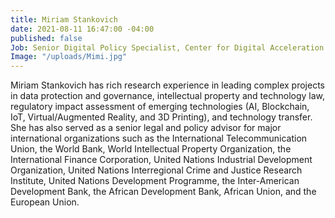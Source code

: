 ```yaml
---
title: Miriam Stankovich
date: 2021-08-11 16:47:00 -04:00
published: false
Job: Senior Digital Policy Specialist, Center for Digital Acceleration
Image: "/uploads/Mimi.jpg"
---
```


Miriam Stankovich has rich research experience in leading complex projects in data protection and governance, intellectual property and technology law, regulatory impact assessment of emerging technologies (AI, Blockchain, IoT, Virtual/Augmented Reality, and 3D Printing), and technology transfer. She has also served as a senior legal and policy advisor for major international organizations such as the International Telecommunication Union, the World Bank, World Intellectual Property Organization, the International Finance Corporation, United Nations Industrial Development Organization, United Nations Interregional Crime and Justice Research Institute, United Nations Development Programme, the Inter-American Development Bank, the African Development Bank, African Union, and the European Union.